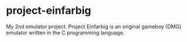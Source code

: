 # project-einfarbig
My 2nd emulator project. Project Einfarbig is an original gameboy (DMG) emulator written in the C programming language.
